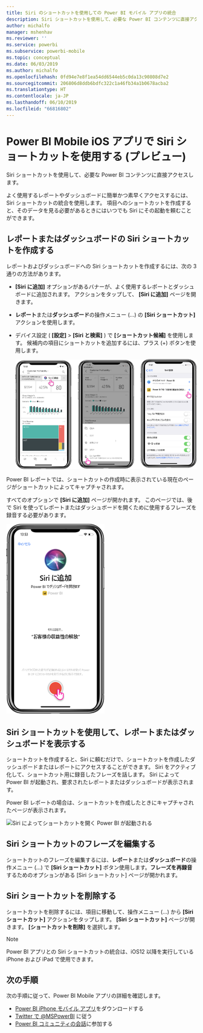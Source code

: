 ```yaml
---
title: Siri のショートカットを使用しての Power BI モバイル アプリの統合
description: Siri ショートカットを使用して、必要な Power BI コンテンツに直接アクセスする方法。
author: michalfo
manager: mshenhav
ms.reviewer: ''
ms.service: powerbi
ms.subservice: powerbi-mobile
ms.topic: conceptual
ms.date: 06/03/2019
ms.author: michalfo
ms.openlocfilehash: 0fd94e7e8f1ea54dd6544eb5c0da13c90808d7e2
ms.sourcegitcommit: 206806d8ddb6bdfc322c1a46fb34a1b0678acba2
ms.translationtype: HT
ms.contentlocale: ja-JP
ms.lasthandoff: 06/10/2019
ms.locfileid: "66816802"
---
```

# <a name="using-siri-shortcuts-in-power-bi-mobile-ios-app-preview"></a>Power BI Mobile iOS アプリで Siri ショートカットを使用する (プレビュー)

Siri ショートカットを使用して、必要な Power BI コンテンツに直接アクセスします。

よく使用するレポートやダッシュボードに簡単かつ素早くアクセスするには、Siri ショートカットの統合を使用します。 項目へのショートカットを作成すると、そのデータを見る必要があるときにはいつでも Siri にその起動を頼むことができます。

## <a name="create-siri-shortcut-for-a-report-or-dashboard"></a>レポートまたはダッシュボードの Siri ショートカットを作成する

レポートおよびダッシュボードへの Siri ショートカットを作成するには、次の 3 通りの方法があります。

- **[Siri に追加]** オプションがあるバナーが、よく使用するレポートとダッシュボードに追加されます。 アクションをタップして、 **[Siri に追加]** ページを開きます。
    
- **レポート**または**ダッシュボード**の操作メニュー (...) の **[Siri ショートカット]** アクションを使用します。
    
- デバイス設定 ( **[設定]**  >  **[Siri と検索]** ) で **[ショートカット候補]** を使用します。 候補内の項目にショートカットを追加するには、プラス (+) ボタンを使用します。
     
     ![ショートカットを作成する](./media/mobile-apps-ios-siri-search/power-bi-siri-create-shortcut.png)

Power BI レポートでは、ショートカットの作成時に表示されている現在のページがショートカットによってキャプチャされます。 

すべてのオプションで **[Siri に追加]** ページが開かれます。 このページでは、後で Siri を使ってレポートまたはダッシュボードを開くために使用するフレーズを録音する必要があります。 
   
![[Siri に追加] ページ](./media/mobile-apps-ios-siri-search/power-bi-siri-add-page.png)
    

## <a name="use-siri-shortcuts-to-view-report-or-dashboard"></a>Siri ショートカットを使用して、レポートまたはダッシュボードを表示する

ショートカットを作成すると、Siri に頼むだけで、ショートカットを作成したダッシュボードまたはレポートにアクセスすることができます。
Siri をアクティブ化して、ショートカット用に録音したフレーズを話します。 Siri によって Power BI が起動され、要求されたレポートまたはダッシュボードが表示されます。 

Power BI レポートの場合は、ショートカットを作成したときにキャプチャされたページが表示されます。


  ![Siri によってショートカットを開く Power BI が起動される](./media/mobile-apps-ios-siri-search/power-bi-siri-open.png)
  

## <a name="edit-siri-shortcut-phrase"></a>Siri ショートカットのフレーズを編集する 
ショートカットのフレーズを編集するには、**レポート**または**ダッシュボード**の操作メニュー (...) で **[Siri ショートカット]** ボタン使用します。**フレーズを再録音**するためのオプションがある [Siri ショートカット] ページが開かれます。 

## <a name="delete-siri-shortcut"></a>Siri ショートカットを削除する 
ショートカットを削除するには、項目に移動して、操作メニュー (...) から **[Siri ショートカット]** アクションをタップします。 **[Siri ショートカット]** ページが開きます。 **[ショートカットを削除]** を選択します。


> [!NOTE]
> Power BI アプリとの Siri ショートカットの統合は、iOS12 以降を実行している iPhone および iPad で使用できます。
> 

## <a name="next-steps"></a>次の手順
次の手順に従って、Power BI Mobile アプリの詳細を確認します。 

* [Power BI iPhone モバイル アプリ](http://go.microsoft.com/fwlink/?LinkId=522062)をダウンロードする
* [Twitter で @MSPowerBI](https://twitter.com/MSPowerBI) に従う
* [Power BI コミュニティの会話](http://community.powerbi.com/)に参加する

